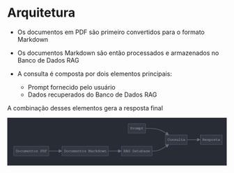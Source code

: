 # Arquitetura

- Os documentos em PDF são primeiro convertidos para o formato Markdown
- Os documentos Markdown são então processados e armazenados no Banco de Dados RAG
- A consulta é composta por dois elementos principais:

    - Prompt fornecido pelo usuário
    - Dados recuperados do Banco de Dados RAG


A combinação desses elementos gera a resposta final

![Arquitetura](image.png)